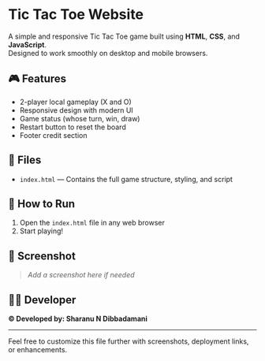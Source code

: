 # Tic Tac Toe Website

A simple and responsive Tic Tac Toe game built using **HTML**, **CSS**, and **JavaScript**.  
Designed to work smoothly on desktop and mobile browsers.

## 🎮 Features

- 2-player local gameplay (X and O)
- Responsive design with modern UI
- Game status (whose turn, win, draw)
- Restart button to reset the board
- Footer credit section

## 📂 Files

- `index.html` — Contains the full game structure, styling, and script

## 🚀 How to Run

1. Open the `index.html` file in any web browser
2. Start playing!

## 📸 Screenshot

> _Add a screenshot here if needed_

## 👨‍💻 Developer

**© Developed by: Sharanu N Dibbadamani**

---

Feel free to customize this file further with screenshots, deployment links, or enhancements.
